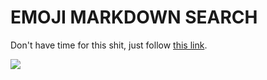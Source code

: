 # EMOJI MARKDOWN SEARCH

Don't have time for this shit, just follow [this link](https://obscure-shore-44689.herokuapp.com/).

![](https://media.giphy.com/media/104ueR8J1OPM2s/giphy.gif)
